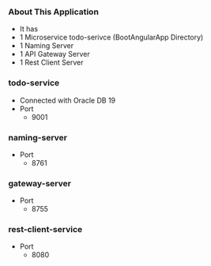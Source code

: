 ### About This Application
- It has 
 - 1 Microservice todo-serivce (BootAngularApp Directory)
 - 1 Naming Server
 - 1 API Gateway Server
 - 1 Rest Client Server

### todo-service
- Connected with Oracle DB 19
- Port
  - 9001


### naming-server
- Port
  - 8761

### gateway-server
- Port
  - 8755

### rest-client-service
- Port
  - 8080